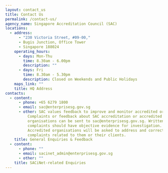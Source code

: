 ```yaml
---
layout: contact_us
title: Contact Us
permalink: /contact-us/
agency_name: Singapore Accreditation Council (SAC)
locations:
  - address:
      - "230 Victoria Street, #09-00,"
      - Bugis Junction, Office Tower
      - Singapore 188024
    operating_hours:
      - days: Mon-Thu
        time: 8.30am - 6.00pm
        description: ""
      - days: Fri
        time: 8.30am - 5.30pm
        description: Closed on Weekends and Public Holidays
    maps_link: ""
    title: HQ Address
contacts:
  - content:
      - phone: +65 6279 1800
      - email: sac@enterprisesg.gov.sg
      - other: SAC values feedback to improve and monitor accredited organisations.
          Complaints or feedback about SAC accreditation or accredited
          organisations can be sent to sac@enterprisesg.gov.sg. Written
          complaints should have objective evidence for investigation.
          Accredited organisations will be asked to address and correct
          complaints related to them or their clients.
    title: General Enquiries & Feedback
  - content:
      - phone: ""
      - email: sacinet_admin@enterprisesg.gov.sg
      - other: ""
    title: SACiNet-related Enquiries
---
```

